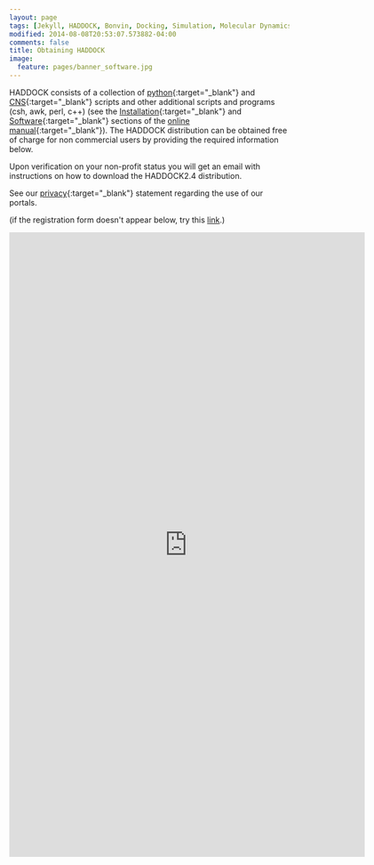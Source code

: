 ```yaml
---
layout: page
tags: [Jekyll, HADDOCK, Bonvin, Docking, Simulation, Molecular Dynamics, Structural Biology, Computational Biology, Modelling, Protein Structure]
modified: 2014-08-08T20:53:07.573882-04:00
comments: false
title: Obtaining HADDOCK
image:
  feature: pages/banner_software.jpg
---
```


HADDOCK consists of a collection of [python](http://www.python.org){:target="_blank"} and [CNS](http://cns-online.org){:target="_blank"} scripts and other additional scripts and programs (csh, awk, perl, c++) (see the [Installation](/software/haddock2.4/installation){:target="_blank"} and [Software](/software/haddock2.2/software){:target="_blank"} sections of the [online manual](/software/haddock2.4/manual){:target="_blank"}). The HADDOCK distribution can be obtained free of charge for non commercial users by providing the required information below.

Upon verification on your non-profit status you will get an email with instructions on how to download the HADDOCK2.4 distribution.

See our [privacy](https://wenmr.science.uu.nl/privacy){:target="_blank"} statement regarding the use of our portals.

(if the registration form doesn't appear below, try this [link](https://forms.gle/WwhwbENsdxcdEWCNA).)

<iframe src="https://docs.google.com/forms/d/e/1FAIpQLScWODgOREhHa2ED_K6fIPKkANJ5k3uBY64fmzyVc9z8q0pFng/viewform?embedded=true" width="640" height="1123" frameborder="0" marginheight="0" marginwidth="0">Loading…</iframe>
